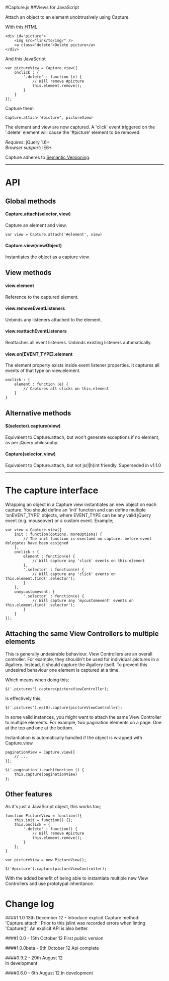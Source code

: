 
#Capture.js
##Views for JavaScript

Attach an object to an element unobtrusively using Capture. 

With this HTML
	
	<div id="picture">
		<img src="link/to/img/" />
		<a class="delete">Delete picture</a>
	</div>
	
And this JavaScript
	
	var pictureView = Capture.view({
		onclick : {
			'.delete' : function (e) {
				// Will remove #picture
				this.element.remove();
			}
		}
	});

Capture them
	
	Capture.attach('#picture", pictureView)


The element and view are now captured. A 'click' event triggered on the '.delete' element will cause the '#picture' element to be removed.

*Requires*: jQuery 1.6+  
*Browser support*: IE6+

Capture adheres to [Semantic Versioning](http://semver.org/).

----

# API

## Global methods

#### Capture.attach(selector, view)

Capture an element and view.
	
	var view = Capture.attach('#element', view)

#### Capture.view(viewObject)
Instantiates the object as a capture view.  



## View methods

#### view.element
Reference to the captured element.

#### view.removeEventListeners
Unbinds any listeners attached to the element.

#### view.reattachEventListeners
Reattaches all event listeners. Unbinds existing listeners automatically.

#### view.on[EVENT_TYPE].element
The element property exists inside event listener properties. It captures all events of that type on view.element.

	onclick : {
		element : function (e) {
			// Captures all clicks on this.element
		}
	} 


## Alternative methods

#### $(selector).capture(view)
 
Equivalent to Capture.attach, but won't generate exceptions if no element, as per jQuery philosophy.

#### Capture(selector, view)

Equivalent to Capture.attach, but not js(l|h)int friendly. Superseded in v1.1.0



----

# The capture interface

Wrapping an object in a Capture view instantiates an new object on each capture. You should define an 'init' function and can define multiple 'onEVENT\_TYPE' objects, where EVENT\_TYPE can be any valid jQuery event (e.g. mouseover) or a custom event. Example;

	var view = Capture.view({
		init : function(options, moreOptions) {
			// The init function is exectued on capture, before event delegates have been assigned
		},
		onclick : {
			element : function(e) {
				// Will capture any 'click' events on this.element
			},
			'.selector' : function(e) {
				// Will capture any 'click' events on this.element.find('.selector');
			}
		},
		onmycustomevent: {
			'.selector' : function(e) {
				// Will capture any 'mycustomevent' events on this.element.find('.selector');
			}
		}
	});

## Attaching the same View Controllers to multiple elements

This is generally undesirable behaviour. View Controllers are an overall controller. For example, they shouldn't be used for individual .pictures in a #gallery. Instead, it should capture the #gallery itself.
To prevent this undesired behaviour one element is captured at a time.

Which means when doing this;

	$('.pictures').capture(pictureViewController);
	
Is effectively this;

	$('.pictures').eq(0).capture(pictureViewController);

In some valid instances, you might want to attach the same View Controller to multiple elements. For example, two pagination elements on a page. One at the top and one at the bottom.


Instantiation is automatically handled if the object is wrapped with Capture.view.

	paginationView = Capture.view{{
		// ...
	}};

	$('.pagination').each(function () {
		this.capture(paginationView)
	};

## Other features

As it's just a JavaScript object, this works too;

	function PictureView = function(){
		this.init = function() {};
		this.onclick = {
			'.delete' : function() {
				// Will remove #picture
				this.element.remove();
			}	
		};
	}
	
	var pictureView = new PictureView();
	
	$('#picture').capture(pictureViewController);
	
With the added benefit of being able to instantiate multiple new View Controllers and use prototypal inheritance.


# Change log
  
####1.1.0
13th December 12 - Introduce explicit Capture method: 'Capture.attach'. Prior to this jslint was recorded errors when linting 'Capture()'. An explicit API is also better.

####1.0.0 - 15th October 12
First public version

####1.0.0beta - 9th October 12
Api complete

####0.9.2 - 29th August 12  
In development

####0.6.0 - 6th August 12
In development